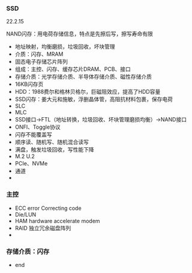 ### SSD  

22.2.15  

NAND闪存：用电荷存储信息，特点是先擦后写，擦写寿命有限  
- 地址映射，均衡磨损，垃圾回收，坏块管理  
- 介质：闪存、MRAM  
- 固态电子存储芯片阵列  
- 组成：主控、闪存、缓存芯片DRAM、PCB、接口  
- 存储介质：光学存储介质、半导体存储介质、磁性存储介质  
- 16KB闪存页  
- HDD：1988费尔和格林贝格尔，巨磁阻效应，提高了HDD容量  
- SSD闪存：姜大元和施敏，浮删晶体管，高阻抗材料包裹，保存电荷  
- SLC  
- MLC  
- SSD接口->FTL（地址转换，垃圾回收、坏块管理磨损均衡）->NAND接口
- ONFI、Toggle协议  
- 闪存不能覆盖写  
- 顺序读、随机写、随机混合读写  
- 满盘，触发垃圾回收，写性能下降  
- M.2 U.2 
- PCIe、NVMe  
- 通道  
- 

### 主控  
- ECC error Correcting code  
- Die/LUN  
- HAM hardware accelerate modem  
- RAID 独立冗余磁盘阵列  
- 
### 存储介质：闪存  


- end

